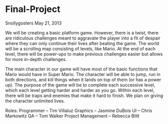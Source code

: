 Final-Project
=============
Snollygosters
May 21, 2013
  
We will be creating a basic platform game.  However, there is a twist, there are ridiculous challenges meant to aggravate the player into a fit of despair where they can only continue their lives after beating the game.  The world will be a scrolling map consisting of levels, like Mario.  At the end of each level, there will be power-ups to make previous challenges easier but allows for more in-depth challenges. 

The main character in our game will have most of the basic functions that Mario would have in Super Mario. The character will be able to jump, run in both directions, and kill things when it lands on top of them (or has a power up). The purpose of the game will be to complete each successive level, which each level getting harder and harder as you go. Within each level, there will be traps and enemies that make it hard to finish. We plan on giving the character unlimited lives.

Roles:
Programmer – Tim Villaluz
Graphics – Jasmine DuBois
UI – Chris Markowitz
QA – Tom Walker 
Project Management – Rebecca Blitt

